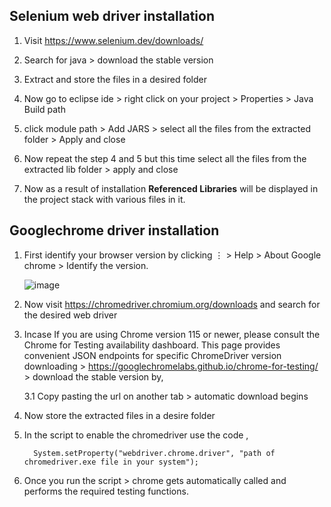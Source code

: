 ## Selenium web driver installation

1. Visit https://www.selenium.dev/downloads/

2. Search for java > download the stable version

3. Extract and store the files in a desired folder

4. Now go to eclipse ide > right click on your project > Properties > Java Build path

5. click module path > Add JARS > select all the files from the extracted folder > Apply and close

6. Now repeat the step 4 and 5 but this time select all the files from the extracted lib folder > apply and close

7. Now as a result of installation **Referenced Libraries** will be displayed in the project stack with various files in it.


## Googlechrome driver installation

1. First identify your browser version by clicking ⋮ > Help > About Google chrome > Identify the  version.

   ![image](https://github.com/deva-246/Automation-Testing-using-selenium-webdriver-on-Linkedinloginsystem/assets/75877347/8af5307f-0511-43b4-9433-7e790cca15ea)

2. Now visit https://chromedriver.chromium.org/downloads and search for the desired web driver

3. Incase If you are using Chrome version 115 or newer, please consult the Chrome for Testing availability dashboard. This page provides convenient JSON endpoints for specific ChromeDriver version downloading > https://googlechromelabs.github.io/chrome-for-testing/ > download the stable version by,

   3.1 Copy pasting the url on another tab > automatic download begins

4. Now store the extracted files in a desire folder

5. In the script to enable the chromedriver use the code ,

         System.setProperty("webdriver.chrome.driver", "path of chromedriver.exe file in your system");

6. Once you run the script > chrome gets automatically called and performs the required testing functions. 
